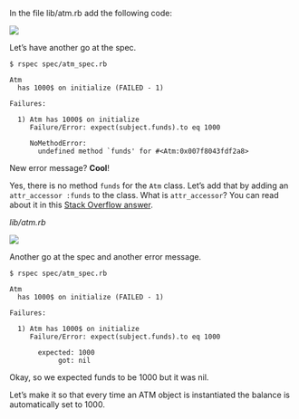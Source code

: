 In the file lib/atm.rb add the following code:

![](https://cdn.fs.teachablecdn.com/ADNupMnWyR7kCWRvm76Laz/resize=width:1000/https://www.filepicker.io/api/file/BEHZZLtSSWrjw3I37WQI)

Let’s have another go at the spec.
```
$ rspec spec/atm_spec.rb

Atm
  has 1000$ on initialize (FAILED - 1)

Failures:

  1) Atm has 1000$ on initialize
     Failure/Error: expect(subject.funds).to eq 1000

     NoMethodError:
       undefined method `funds' for #<Atm:0x007f8043fdf2a8>
```
New error message? **Cool**!

Yes, there is no method `funds` for the `Atm` class. Let’s add that by adding an `attr_accessor :funds` to the class. What is `attr_accessor`? You can read about it in this [Stack Overflow answer](https://stackoverflow.com/questions/5046831/why-use-rubys-attr-accessor-attr-reader-and-attr-writer/5046915#5046915).

  

_lib/atm.rb_

![](https://cdn.fs.teachablecdn.com/ADNupMnWyR7kCWRvm76Laz/resize=width:1000/https://www.filepicker.io/api/file/i8kPEomS06rbYHDGx7Xw)

Another go at the spec and another error message.
```
$ rspec spec/atm_spec.rb

Atm
  has 1000$ on initialize (FAILED - 1)

Failures:

  1) Atm has 1000$ on initialize
     Failure/Error: expect(subject.funds).to eq 1000

       expected: 1000
            got: nil
```
Okay, so we expected funds to be 1000 but it was nil.

Let’s make it so that every time an ATM object is instantiated the balance is automatically set to 1000.